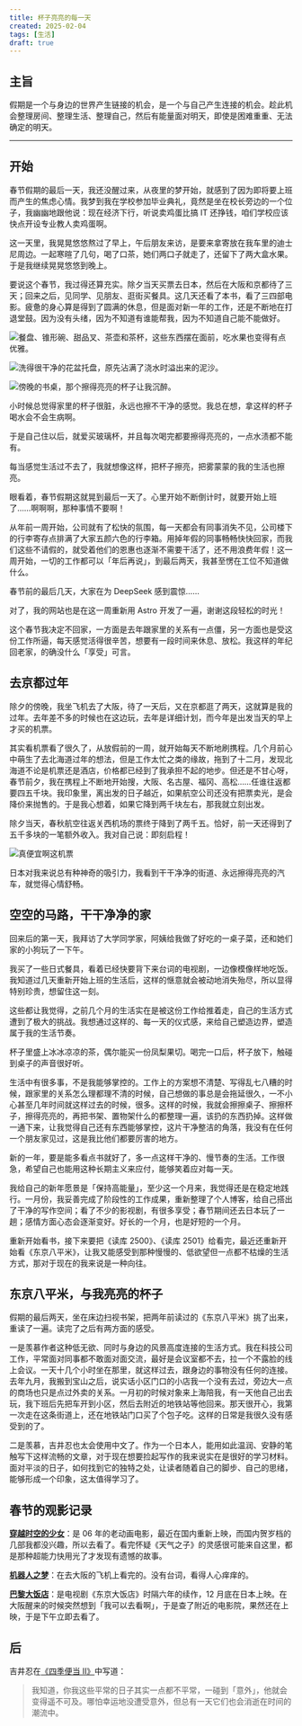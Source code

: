 ```yaml
---
title: 杯子亮亮的每一天
created: 2025-02-04
tags: [生活]
draft: true
---
```


## 主旨

假期是一个与身边的世界产生链接的机会，是一个与自己产生连接的机会。趁此机会整理房间、整理生活、整理自己，然后有能量面对明天，即使是困难重重、无法确定的明天。

---

## 开始

春节假期的最后一天，我还没醒过来，从夜里的梦开始，就感到了因为即将要上班而产生的焦虑心情。我梦到我在学校参加毕业典礼，竟然是坐在校长旁边的一个位子，我幽幽地跟他说：现在经济下行，听说卖鸡蛋比搞 IT 还挣钱，咱们学校应该快点开设专业教人卖鸡蛋啊。

这一天里，我晃晃悠悠熬过了早上，午后朋友来访，是要来拿寄放在我车里的迪士尼周边。一起寒暄了几句，喝了口茶，她们两口子就走了，还留下了两大盒水果。于是我继续晃晃悠悠到晚上。

要说这个春节，我过得还算充实。除夕当天买票去日本，然后在大阪和京都待了三天；回来之后，见同学、见朋友、逛街买餐具。这几天还看了本书，看了三四部电影。疲惫的身心算是得到了圆满的休息，但是面对新一年的工作，还是不断地在打退堂鼓。因为没有头绪，因为不知道有谁能帮我，因为不知道自己能不能做好。

![](./images/IMG_9757.jpg "餐盘、锥形碗、甜品叉、茶壶和茶杯，这些东西摆在面前，吃水果也变得有点优雅。")

![](./images/IMG_9758.jpg "洗得很干净的花盆托盘，原先沾满了浇水时溢出来的泥沙。")

![](./images/IMG_9760.jpg "傍晚的书桌，那个擦得亮亮的杯子让我沉醉。")

小时候总觉得家里的杯子很脏，永远也擦不干净的感觉。我总在想，拿这样的杯子喝水会不会生病啊。

于是自己住以后，就爱买玻璃杯，并且每次喝完都要擦得亮亮的，一点水渍都不能有。

每当感觉生活过不去了，我就想像这样，把杯子擦亮，把雾蒙蒙的我的生活也擦亮。

眼看着，春节假期这就晃到最后一天了。心里开始不断倒计时，就要开始上班了……啊啊啊，那种事情不要啊！

从年前一周开始，公司就有了松快的氛围，每一天都会有同事消失不见，公司楼下的行李寄存点排满了大家五颜六色的行李箱。用掉年假的同事畅畅快快回家，而我们这些不请假的，就受着他们的恩惠也逐渐不需要干活了，还不用浪费年假！这一周开始，一切的工作都可以「年后再说」，到最后两天，我甚至愣在工位不知道做什么。

春节前的最后几天，大家在为 DeepSeek 感到震惊……

对了，我的网站也是在这一周重新用 Astro 开发了一遍，谢谢这段轻松的时光！

这个春节我决定不回家，一方面是去年跟家里的关系有一点僵，另一方面也是受这份工作所逼，每天感觉活得很辛苦，想要有一段时间来休息、放松。我这样的年纪回老家，的确没什么「享受」可言。

## 去京都过年

除夕的傍晚，我坐飞机去了大阪，待了一天后，又在京都逛了两天，这就算是我的过年。去年差不多的时候也在这边玩，去年是详细计划，而今年是出发当天的早上才买的机票。

其实看机票看了很久了，从放假前的一周，就开始每天不断地刷携程。几个月前心中萌生了去北海道过年的想法，但是工作太忙之类的缘故，拖到了十二月，发现北海道不论是机票还是酒店，价格都已经到了我承担不起的地步。但还是不甘心呀，春节前夕，我在携程上不断地开始搜，大阪、名古屋、福冈、高松……任谁往返都要四五千块。我印象里，离出发的日子越近，如果航空公司还没有把票卖光，是会降价来抛售的。于是我心想着，如果它降到两千块左右，那我就立刻出发。

除夕当天，春秋航空往返关西机场的票终于降到了两千五。恰好，前一天还得到了五千多块的一笔额外收入。我对自己说：即刻启程！

![](./images/IMG_9761.jpg "真便宜啊这机票")

日本对我来说总有种神奇的吸引力，我看到干干净净的街道、永远擦得亮亮的汽车，就觉得心情舒畅。

## 空空的马路，干干净净的家

回来后的第一天，我拜访了大学同学家，阿姨给我做了好吃的一桌子菜，还和她们家的小狗玩了一下午。

我买了一些日式餐具，看着已经快要背下来台词的电视剧，一边像模像样地吃饭。我知道过几天重新开始上班的生活后，这样的惬意就会被动地消失殆尽，所以显得特别珍贵，想留住这一刻。

这些都让我觉得，之前几个月的生活实在是被这份工作给推着走，自己的生活方式遭到了极大的挑战。我想通过这样的、每一天的仪式感，来给自己塑造边界，塑造属于我的生活节奏。

杯子里盛上冰冰凉凉的茶，偶尔能买一份凤梨果切。喝完一口后，杯子放下，触碰到桌子的声音很好听。

生活中有很多事，不是我能够掌控的。工作上的方案想不清楚、写得乱七八糟的时候，跟家里的关系怎么理都理不清的时候，自己想做的事总是会拖延很久，一不小心甚至几年时间就这样过去的时候，很多。这样的时候，我就会擦擦桌子、擦擦杯子，擦得亮亮的，再把书架、置物架什么的都整理一遍，该扔的东西扔掉。这样做一通下来，让我觉得自己还有东西能够掌控，这片干净整洁的角落，我没有在任何一个朋友家见过，这是我比他们都要厉害的地方。

新的一年，要是能多看点书就好了，多一点这样干净的、慢节奏的生活。工作很急，希望自己也能用这种长期主义来应付，能够笑着应对每一天。

我给自己的新年愿景是「保持高能量」，至少这一个月来，我觉得还是在稳定地践行。一月份，我妥善完成了阶段性的工作成果，重新整理了个人博客，给自己搭出了干净的写作空间；看了不少的影视剧，有很多享受；春节期间还去日本玩了一趟；感情方面心态会逐渐变好。好长的一个月，也是好短的一个月。

重新开始看书，接下来要把《读库 2500》、《读库 2501》给看完，最近还重新开始看《东京八平米》，让我又能感受到那种慢慢的、低欲望但一点都不枯燥的生活方式，那对于现在的我来说是一种向往。

## 东京八平米，与我亮亮的杯子

假期的最后两天，坐在床边扫视书架，把两年前读过的《东京八平米》挑了出来，重读了一遍。读完了之后有两方面的感受。

一是羡慕作者这种低无欲、同时与身边的风景高度连接的生活方式。我在科技公司工作，平常面对同事都不敢面对面交流，最好是会议室都不去，拉一个不露脸的线上会议。一天十几个小时坐在那里，就这样过去，跟身边的事物没有任何的连接。去年九月，我搬到宝山之后，说实话小区门口的小店我一个没有去过，旁边大一点的商场也只是点过外卖的关系。一月初的时候对象来上海陪我，有一天他自己出去玩，我下班后先把车开到小区，然后去附近的地铁站等他回来。那天很开心，我第一次走在这条街道上，还在地铁站门口买了个包子吃。这样的日常是我很久没有感受到的了。

二是羡慕，吉井忍也太会使用中文了。作为一个日本人，能用如此温润、安静的笔触写下这样流畅的文章，对于现在想要捡起写作的我来说实在是很好的学习材料。面对平淡的日子，如何找到它的独特之处，让读者随着自己的脚步、自己的思绪，能够形成一个印象，这太值得学习了。

## 春节的观影记录

**[穿越时空的少女](https://movie.douban.com/subject/1937946/)**：是 06 年的老动画电影，最近在国内重新上映，而国内贺岁档的几部我都没兴趣，所以去看了。看完怀疑《天气之子》的灵感很可能来自这里，都是那种超能力快用光了才发现有遗憾的故事。

**[机器人之梦](https://movie.douban.com/subject/35426925/)**：在去大阪的飞机上看完的。没有台词，看得人心痒痒的。

**[巴黎大饭店](https://movie.douban.com/subject/36587946/)**：是电视剧《东京大饭店》时隔六年的续作，12 月底在日本上映。在大阪醒来的时候突然想到「我可以去看啊」，于是查了附近的电影院，果然还在上映，于是下午立即去看了。

## 后

吉井忍在[《四季便当 II》](https://book.douban.com/subject/35230156/)中写道：

> 我知道，你我这些平常的日子其实一点都不平常，一碰到「意外」，他就会变得遥不可及。哪怕幸运地没遭受意外，但总有一天它们也会消逝在时间的潮流中。
